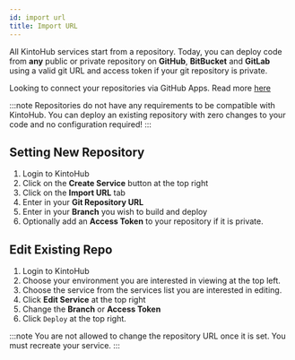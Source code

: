 ```yaml
---
id: import url
title: Import URL
---
```


All KintoHub services start from a repository.
Today, you can deploy code from **any** public or private repository on **GitHub**, **BitBucket** and **GitLab** using a valid git URL and access token if your git repository is private.

Looking to connect your repositories via GitHub Apps. Read more [here](../repository/repository-github-apps.md#import-repository)

:::note
Repositories do not have any requirements to be compatible with KintoHub. You can deploy an existing repository with zero changes to your code and no configuration required!
:::

## Setting New Repository

1. Login to KintoHub
2. Click on the **Create Service** button at the top right
3. Click on the **Import URL** tab
4. Enter in your **Git Repository URL**
5. Enter in your **Branch** you wish to build and deploy
6. Optionally add an **Access Token** to your repository if it is private.

## Edit Existing Repo

1. Login to KintoHub
2. Choose your environment you are interested in viewing at the top left.
3. Choose the service from the services list you are interested in editing.
4. Click **Edit Service** at the top right
5. Change the **Branch** or **Access Token**
6. Click `Deploy` at the top right.

:::note
You are not allowed to change the repository URL once it is set. You must recreate your service.
:::